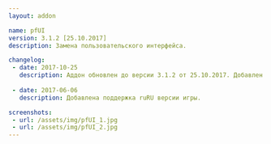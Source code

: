 ```yaml
---
layout: addon

name: pfUI
version: 3.1.2 [25.10.2017]
description: Замена пользовательского интерфейса.

changelog:
 - date: 2017-10-25
   description: Аддон обновлен до версии 3.1.2 от 25.10.2017. Добавлен шрифт BigNoodleTitling с поддержкой кириллицы.
   
 - date: 2017-06-06
   description: Добавлена поддержка ruRU версии игры.

screenshots:
 - url: /assets/img/pfUI_1.jpg
 - url: /assets/img/pfUI_2.jpg
---
```

